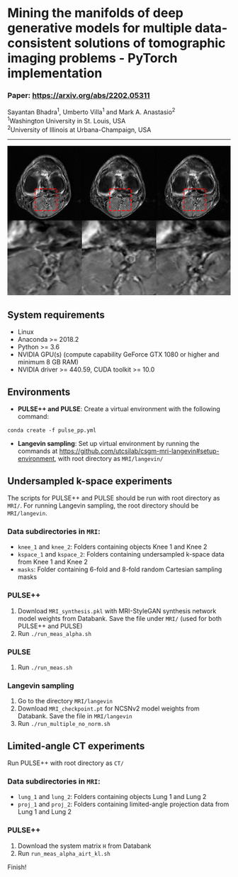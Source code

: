 # Mining the manifolds of deep generative models for multiple data-consistent solutions of tomographic imaging problems - PyTorch implementation

### Paper: https://arxiv.org/abs/2202.05311

Sayantan Bhadra<sup>1</sup>, Umberto Villa<sup>1</sup> and Mark A. Anastasio<sup>2</sup> <br />
<sup>1</sup>Washington University in St. Louis, USA <br />
<sup>2</sup>University of Illinois at Urbana-Champaign, USA

---

![Transformation Preview](https://github.com/comp-imaging-sci/mining-tomo-solutions-pulse/blob/main/figures/mri_panel_8x.png)

## System requirements
* Linux
* Anaconda >= 2018.2 
* Python >= 3.6
* NVIDIA GPU(s) (compute capability GeForce GTX 1080 or higher and minimum 8 GB RAM)
* NVIDIA driver >= 440.59, CUDA toolkit >= 10.0

## Environments
* **PULSE++ and PULSE**: Create a virtual environment with the following command:
```
conda create -f pulse_pp.yml
```
* **Langevin sampling**: Set up virtual environment by running the commands at https://github.com/utcsilab/csgm-mri-langevin#setup-environment, with root directory as `MRI/langevin/`

## Undersampled k-space experiments
The scripts for PULSE++ and PULSE should be run with root directory as `MRI/`. For running Langevin sampling, the root directory should be `MRI/langevin`.

### Data subdirectories in `MRI`:
* `knee_1` and `knee_2`: Folders containing objects Knee 1 and Knee 2
* `kspace_1` and `kspace_2`: Folders containing undersampled k-space data from Knee 1 and Knee 2
* `masks`: Folder containing 6-fold and 8-fold random Cartesian sampling masks

### PULSE++
1. Download `MRI_synthesis.pkl` with MRI-StyleGAN synthesis network model weights from Databank. Save the file under `MRI/` (used for both PULSE++ and PULSE)
2. Run `./run_meas_alpha.sh`

### PULSE
1. Run `./run_meas.sh`

### Langevin sampling
1. Go to the directory `MRI/langevin`
2. Download `MRI_checkpoint.pt` for NCSNv2 model weights from Databank. Save the file in `MRI/langevin`
3. Run `./run_multiple_no_norm.sh`


## Limited-angle CT experiments
Run PULSE++ with root directory as `CT/`

### Data subdirectories in `MRI`:
* `lung_1` and `lung_2`: Folders containing objects Lung 1 and Lung 2
* `proj_1` and `proj_2`: Folders containing limited-angle projection data from Lung 1 and Lung 2

### PULSE++
1. Download the system matrix `H` from Databank
2. Run `run_meas_alpha_airt_kl.sh`

Finish!

